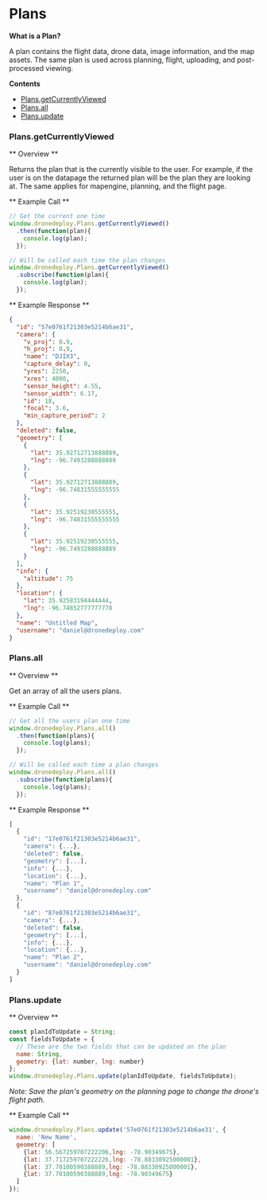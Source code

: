 # Plans

**What is a Plan?**

A plan contains the flight data, drone data, image information, and the map assets. The same plan is used across planning, flight, uploading, and post-processed viewing.

**Contents** 
- [Plans.getCurrentlyViewed](#plansgetcurrentlyviewed)
- [Plans.all](#plansall)
- [Plans.update](#plansupdate)

### Plans.getCurrentlyViewed

** Overview ** 

Returns the plan that is the currently visible to the user. For example, if the user is on the datapage the returned plan will be the plan they are looking at. The same applies for mapengine, planning, and the flight page.

** Example Call ** 
```javascript
// Get the current one time
window.dronedeploy.Plans.getCurrentlyViewed()
  .then(function(plan){
    console.log(plan);
  });

// Will be called each time the plan changes
window.dronedeploy.Plans.getCurrentlyViewed()
  .subscribe(function(plan){
    console.log(plan);
  });
```

** Example Response ** 
```json
{
  "id": "57e0761f21303e5214b6ae31",
  "camera": {
    "v_proj": 0.9,
    "h_proj": 0.9,
    "name": "DJIX3",
    "capture_delay": 0,
    "yres": 2250,
    "xres": 4000,
    "sensor_height": 4.55,
    "sensor_width": 6.17,
    "id": 18,
    "focal": 3.6,
    "min_capture_period": 2
  },
  "deleted": false,
  "geometry": [
    {
      "lat": 35.92712713888889,
      "lng": -96.7493288888889
    },
    {
      "lat": 35.92712713888889,
      "lng": -96.74831555555555
    },
    {
      "lat": 35.92519230555555,
      "lng": -96.74831555555555
    },
    {
      "lat": 35.92519230555555,
      "lng": -96.7493288888889
    }
  ],
  "info": {
    "altitude": 75
  },
  "location": {
    "lat": 35.92583194444444,
    "lng": -96.74852777777778
  },
  "name": "Untitled Map",
  "username": "daniel@dronedeploy.com"
}
```

### Plans.all
** Overview **

Get an array of all the users plans.

** Example Call **
```javascript
// Get all the users plan one time
window.dronedeploy.Plans.all()
  .then(function(plans){
    console.log(plans);
  });

// Will be called each time a plan changes
window.dronedeploy.Plans.all()
  .subscribe(function(plans){
    console.log(plans);
  });
```

** Example Response ** 
```javascript
[
  {
    "id": "17e0761f21303e5214b6ae31",
    "camera": {...},
    "deleted": false,
    "geometry": [...],
    "info": {...},
    "location": {...},
    "name": "Plan 1",
    "username": "daniel@dronedeploy.com"
  },
  {
    "id": "87e0761f21303e5214b6ae31",
    "camera": {...},
    "deleted": false,
    "geometry": [...],
    "info": {...},
    "location": {...},
    "name": "Plan 2",
    "username": "daniel@dronedeploy.com"
  }
]
```

### Plans.update

** Overview **

```javascript
const planIdToUpdate = String;
const fieldsToUpdate = {
  // These are the two fields that can be updated on the plan
  name: String,
  geometry: {lat: number, lng: number}
};
window.dronedeploy.Plans.update(planIdToUpdate, fieldsToUpdate);
```

*Note: Save the plan's geometry on the planning page to change the drone's flight path.*

** Example Call ** 
```javascript
window.dronedeploy.Plans.update('57e0761f21303e5214b6ae31', {
  name: 'New Name',
  geometry: [
    {lat: 56.567259707222206,lng: -78.90349675},
    {lat: 37.717259707222226,lng: -78.88330925000001},
    {lat: 37.70100590388889,lng: -78.88330925000001},
    {lat: 37.70100590388889,lng: -78.90349675}
  ]
});

```